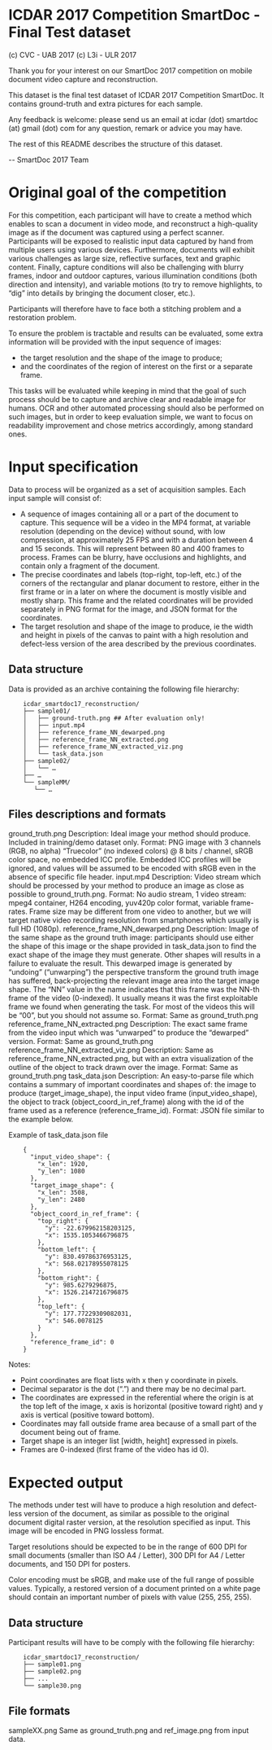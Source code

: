 ICDAR 2017 Competition SmartDoc - Final Test dataset
====================================================
(c) CVC - UAB 2017
(c) L3i - ULR 2017

Thank you for your interest on our SmartDoc 2017 competition on mobile document
video capture and reconstruction.

This dataset is the final test dataset of ICDAR 2017 Competition SmartDoc.
It contains ground-truth and extra pictures for each sample.

Any feedback is welcome: please send us an email at
   icdar (dot) smartdoc (at) gmail (dot) com
for any question, remark or advice you may have.

The rest of this README describes the structure of this dataset.

-- SmartDoc 2017 Team


Original goal of the competition
================================

For this competition, each participant will have to create a method which 
enables to scan a document in video mode, and reconstruct a high-quality image
as if the document was captured using a perfect scanner. Participants will be
exposed to realistic input data captured by hand from multiple users using 
various devices. Furthermore, documents will exhibit various challenges as large
size, reflective surfaces, text and graphic content. Finally, capture conditions
will also be challenging with blurry frames, indoor and outdoor captures, 
various illumination conditions (both direction and intensity), and variable 
motions (to try to remove highlights, to “dig” into details by bringing the 
document closer, etc.).

Participants will therefore have to face both a stitching problem and a 
restoration problem.

To ensure the problem is tractable and results can be evaluated, some extra 
information will be provided with the input sequence of images:

  - the target resolution and the shape of the image to produce;
  - and the coordinates of the region of interest on the first or a separate frame.

This tasks will be evaluated while keeping in mind that the goal of such process
should be to capture and archive clear and readable image for humans. OCR and 
other automated processing should also be performed on such images, but in order
to keep evaluation simple, we want to focus on readability improvement and chose
metrics accordingly, among standard ones.


Input specification
===================

Data to process will be organized as a set of acquisition samples.
Each input sample will consist of:

  - A sequence of images containing all or a part of the document to capture. 
    This sequence will be a video in the MP4 format, at variable resolution 
    (depending on the device) without sound, with low compression, at 
    approximately 25 FPS and with a duration between 4 and 15 seconds. This will
    represent between 80 and 400 frames to process. Frames can be blurry, have 
    occlusions and highlights, and contain only a fragment of the document.
  - The precise coordinates and labels (top-right, top-left, etc.) of the 
    corners of the rectangular and planar document to restore, either in the 
    first frame or in a later on where the document is mostly visible and mostly
    sharp. This frame and the related coordinates will be provided separately in
    PNG format for the image, and JSON format for the coordinates.
  - The target resolution and shape of the image to produce, ie the width and 
    height in pixels of the canvas to paint with a high resolution and 
    defect-less version of the area described by the previous coordinates.


Data structure
--------------

Data is provided as an archive containing the following file hierarchy:

~~~
    icdar_smartdoc17_reconstruction/
    ├── sample01/
    │   ├── ground-truth.png ## After evaluation only!
    │   ├── input.mp4
    │   ├── reference_frame_NN_dewarped.png
    │   ├── reference_frame_NN_extracted.png
    │   ├── reference_frame_NN_extracted_viz.png
    │   └── task_data.json
    ├── sample02/
    │   └── …
    ├── …
    └── sampleMM/
       └── …
~~~

Files descriptions and formats
------------------------------

ground_truth.png
    Description:
        Ideal image your method should produce. 
        Included in training/demo dataset only.
    Format:
        PNG image with 3 channels (RGB, no alpha) “Truecolor” (no indexed 
        colors) @ 8 bits / channel, sRGB color space, no embedded ICC profile.
        Embedded ICC profiles will be ignored, and values will be assumed to be
        encoded with sRGB even in the absence of specific file header.
input.mp4
    Description:
        Video stream which should be processed by your method to produce an 
        image as close as possible to ground_truth.png.
    Format:
        No audio stream, 1 video stream: mpeg4 container, H264 encoding, yuv420p
        color format, variable frame-rates. Frame size may be different from one
        video to another, but we will target native video recording resolution
        from smartphones which usually is full HD (1080p).
reference_frame_NN_dewarped.png
    Description:
        Image of the same shape as the ground truth image: participants should 
        use either the shape of this image or the shape provided in 
        task_data.json to find the exact shape of the image they must generate.
        Other shapes will results in a failure to evaluate the result. This 
        dewarped image is generated by “undoing” (“unwarping”) the perspective
        transform the ground truth image has suffered, back-projecting the 
        relevant image area into the target image shape.
        The “NN” value in the name indicates that this frame was the NN-th frame
        of the video (0-indexed). It usually means it was the first exploitable
        frame we found when generating the task. For most of the videos this 
        will be “00”, but you should not assume so.
    Format: 
        Same as ground_truth.png
reference_frame_NN_extracted.png
    Description: 
        The exact same frame from the video input which was “unwarped” to 
        produce the “dewarped” version.
    Format: 
        Same as ground_truth.png
reference_frame_NN_extracted_viz.png
    Description: 
        Same as reference_frame_NN_extracted.png, but with an extra 
        visualization of the outline of the object to track drawn over the 
        image.
    Format: 
        Same as ground_truth.png
task_data.json
    Description:
        An easy-to-parse file which contains a summary of important coordinates 
        and shapes of: the image to produce (target_image_shape), the input 
        video frame (input_video_shape), the object to track 
        (object_coord_in_ref_frame) along with the id of the frame used as a 
        reference (reference_frame_id).
    Format: 
        JSON file similar to the example below.

Example of task_data.json file
~~~
    {
      "input_video_shape": {
        "x_len": 1920, 
        "y_len": 1080
      }, 
      "target_image_shape": {
        "x_len": 3508, 
        "y_len": 2480
      }, 
      "object_coord_in_ref_frame": {
        "top_right": {
          "y": -22.679962158203125, 
          "x": 1535.1053466796875
        }, 
        "bottom_left": {
          "y": 830.49786376953125, 
          "x": 568.02178955078125
        }, 
        "bottom_right": {
          "y": 985.6279296875, 
          "x": 1526.2147216796875
        }, 
        "top_left": {
          "y": 177.77229309082031, 
          "x": 546.0078125
        }
      }, 
      "reference_frame_id": 0
    }
~~~

Notes:

  - Point coordinates are float lists with x then y coordinate in pixels. 
  - Decimal separator is the dot (“.”) and there may be no decimal part.
  - The coordinates are expressed in the referential where the origin is
    at the top left of the image, x axis is horizontal (positive toward right)
    and y axis is vertical (positive toward bottom).
  - Coordinates may fall outside frame area because of a small part of the
    document being out of frame.
  - Target shape is an integer list [width, height] expressed in pixels.
  - Frames are 0-indexed (first frame of the video has id 0).


Expected output
===============

The methods under test will have to produce a high resolution and defect-less 
version of the document, as similar as possible to the original document digital
raster version, at the resolution specified as input. This image will be encoded
in PNG lossless format.

Target resolutions should be expected to be in the range of 600 DPI for small 
documents (smaller than ISO A4 / Letter), 300 DPI for A4 / Letter documents, and
150 DPI for posters.

Color encoding must be sRGB, and make use of the full range of possible values. 
Typically, a restored version of a document printed on a white page should 
contain an important number of pixels with value (255, 255, 255).


Data structure
--------------

Participant results will have to be comply with the following file hierarchy:

~~~
    icdar_smartdoc17_reconstruction/
    ├── sample01.png
    ├── sample02.png
    ├── ...
    └── sample30.png
~~~

File formats
------------

sampleXX.png
    Same as ground_truth.png and ref_image.png from input data.


